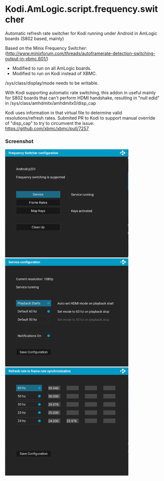 # Kodi.AmLogic.script.frequency.switcher
Automatic refresh rate switcher for Kodi running under Android in AmLogic boards (S802 based, mainly)

Based on the Minix Frequency Switcher:
(http://www.minixforum.com/threads/autoframerate-detection-switching-output-in-xbmc.601/)

- Modified to run on all AmLogic boards.
- Modified to run on Kodi instead of XBMC.

/sys/class/display/mode needs to be writable.

With Kodi supporting automatic rate switching, this addon in useful mainly for S802 boards that can't perform HDMI handshake,
resulting in "null edid" in /sys/class/amhdmitx/amhdmitx0/disp_cap

Kodi uses information in that virtual file to determine valid resolutions/refresh rates.
Submited PR to Kodi to support manual override of "disp_cap" to try to circumvent the issue: https://github.com/xbmc/xbmc/pull/7257

### Screenshot
<img src="pictures/Screenshot01.png" alt="screenshot" title="screenshot" width="400" height="350" /> <img src="pictures/Screenshot02.png" alt="screenshot" title="screenshot" width="400" height="350" /> <img src="pictures/Screenshot03.png" alt="screenshot" title="screenshot" width="400" height="350" /><br><br>

